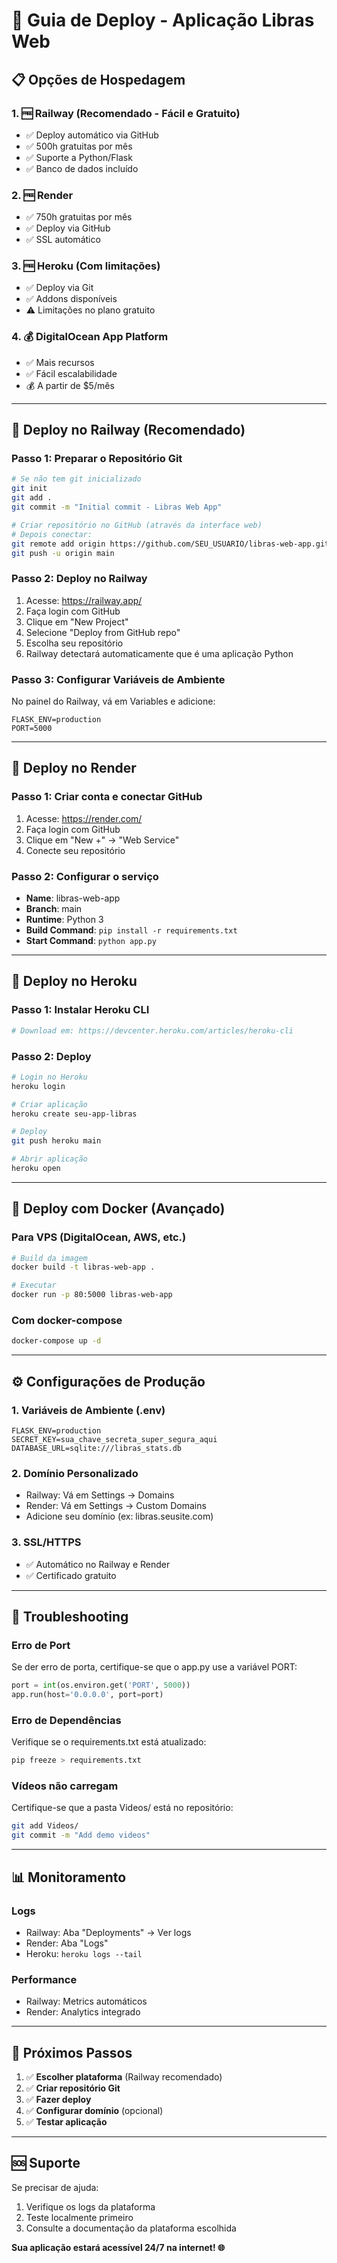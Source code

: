 # 🚀 Guia de Deploy - Aplicação Libras Web

## 📋 Opções de Hospedagem

### 1. 🆓 **Railway** (Recomendado - Fácil e Gratuito)
- ✅ Deploy automático via GitHub
- ✅ 500h gratuitas por mês
- ✅ Suporte a Python/Flask
- ✅ Banco de dados incluído

### 2. 🆓 **Render** 
- ✅ 750h gratuitas por mês
- ✅ Deploy via GitHub
- ✅ SSL automático

### 3. 🆓 **Heroku** (Com limitações)
- ✅ Deploy via Git
- ✅ Addons disponíveis
- ⚠️ Limitações no plano gratuito

### 4. 💰 **DigitalOcean App Platform**
- ✅ Mais recursos
- ✅ Fácil escalabilidade
- 💰 A partir de $5/mês

---

## 🚀 Deploy no Railway (Recomendado)

### Passo 1: Preparar o Repositório Git
```bash
# Se não tem git inicializado
git init
git add .
git commit -m "Initial commit - Libras Web App"

# Criar repositório no GitHub (através da interface web)
# Depois conectar:
git remote add origin https://github.com/SEU_USUARIO/libras-web-app.git
git push -u origin main
```

### Passo 2: Deploy no Railway
1. Acesse: https://railway.app/
2. Faça login com GitHub
3. Clique em "New Project"
4. Selecione "Deploy from GitHub repo"
5. Escolha seu repositório
6. Railway detectará automaticamente que é uma aplicação Python

### Passo 3: Configurar Variáveis de Ambiente
No painel do Railway, vá em Variables e adicione:
```
FLASK_ENV=production
PORT=5000
```

---

## 🚀 Deploy no Render

### Passo 1: Criar conta e conectar GitHub
1. Acesse: https://render.com/
2. Faça login com GitHub
3. Clique em "New +" → "Web Service"
4. Conecte seu repositório

### Passo 2: Configurar o serviço
- **Name**: libras-web-app
- **Branch**: main
- **Runtime**: Python 3
- **Build Command**: `pip install -r requirements.txt`
- **Start Command**: `python app.py`

---

## 🚀 Deploy no Heroku

### Passo 1: Instalar Heroku CLI
```bash
# Download em: https://devcenter.heroku.com/articles/heroku-cli
```

### Passo 2: Deploy
```bash
# Login no Heroku
heroku login

# Criar aplicação
heroku create seu-app-libras

# Deploy
git push heroku main

# Abrir aplicação
heroku open
```

---

## 🐳 Deploy com Docker (Avançado)

### Para VPS (DigitalOcean, AWS, etc.)
```bash
# Build da imagem
docker build -t libras-web-app .

# Executar
docker run -p 80:5000 libras-web-app
```

### Com docker-compose
```bash
docker-compose up -d
```

---

## ⚙️ Configurações de Produção

### 1. Variáveis de Ambiente (.env)
```env
FLASK_ENV=production
SECRET_KEY=sua_chave_secreta_super_segura_aqui
DATABASE_URL=sqlite:///libras_stats.db
```

### 2. Domínio Personalizado
- Railway: Vá em Settings → Domains
- Render: Vá em Settings → Custom Domains
- Adicione seu domínio (ex: libras.seusite.com)

### 3. SSL/HTTPS
- ✅ Automático no Railway e Render
- ✅ Certificado gratuito

---

## 🔧 Troubleshooting

### Erro de Port
Se der erro de porta, certifique-se que o app.py use a variável PORT:
```python
port = int(os.environ.get('PORT', 5000))
app.run(host='0.0.0.0', port=port)
```

### Erro de Dependências
Verifique se o requirements.txt está atualizado:
```bash
pip freeze > requirements.txt
```

### Vídeos não carregam
Certifique-se que a pasta Videos/ está no repositório:
```bash
git add Videos/
git commit -m "Add demo videos"
```

---

## 📊 Monitoramento

### Logs
- Railway: Aba "Deployments" → Ver logs
- Render: Aba "Logs"
- Heroku: `heroku logs --tail`

### Performance
- Railway: Metrics automáticos
- Render: Analytics integrado

---

## 🎯 Próximos Passos

1. ✅ **Escolher plataforma** (Railway recomendado)
2. ✅ **Criar repositório Git**
3. ✅ **Fazer deploy**
4. ✅ **Configurar domínio** (opcional)
5. ✅ **Testar aplicação**

---

## 🆘 Suporte

Se precisar de ajuda:
1. Verifique os logs da plataforma
2. Teste localmente primeiro
3. Consulte a documentação da plataforma escolhida

**Sua aplicação estará acessível 24/7 na internet! 🌐**